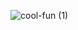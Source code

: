![cool-fun (1)](https://github.com/SeuperHakkerJa/SeuperHakkerJa/assets/35388161/44a67181-39f9-436d-9c4c-9519ff941c86)
